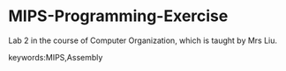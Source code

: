 # MIPS-Programming-Exercise
Lab 2 in the course of Computer Organization, which is taught by Mrs Liu.

keywords:MIPS,Assembly
